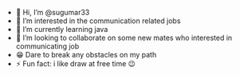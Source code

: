 - 👋 Hi, I’m @sugumar33
- 👀 I’m interested in the communication related jobs 
- 🌱 I’m currently learning java 
- 💞️ I’m looking to collaborate on some new mates who interested in communicating job
- 😁  Dare to break any obstacles on my path
- ⚡ Fun fact: i like draw at free time 😉 

<!---
sugumar33/sugumar33 is a ✨ special ✨ repository because its `README.md` (this file) appears on your GitHub profile.
You can click the Preview link to take a look at your changes.
--->
